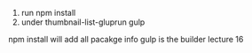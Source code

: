 1. run npm install
2. under thumbnail-list-gluprun gulp

npm install will add all pacakge info
gulp is the builder
lecture 16
